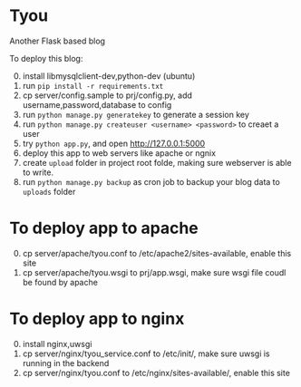 Tyou
====

Another Flask based blog

To deploy this blog:

0. install libmysqlclient-dev,python-dev (ubuntu)
1. run `pip install -r requirements.txt`
2. cp server/config.sample to prj/config.py, add username,password,database to config 
3. run `python manage.py generatekey` to generate a session key
4. run `python manage.py createuser <username> <password>` to creaet a user
5. try `python app.py`, and open http://127.0.0.1:5000
6. deploy this app to web servers like apache or ngnix
7. create `upload` folder in project root folde, making sure webserver is able to write. 
8. run `python manage.py backup` as cron job to backup your blog data to `uploads` folder 

To deploy app to apache
======
0. cp server/apache/tyou.conf to /etc/apache2/sites-available, enable this site
1. cp server/apache/tyou.wsgi to prj/app.wsgi, make sure wsgi file coudl be found by apache

To deploy app to nginx
======
0. install nginx,uwsgi
1. cp server/nginx/tyou_service.conf to /etc/init/, make sure uwsgi is running in the backend
2. cp server/nginx/tyou.conf to /etc/nginx/sites-available/, enable this site
